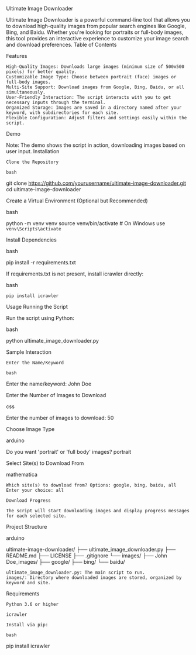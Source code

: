 Ultimate Image Downloader

Ultimate Image Downloader is a powerful command-line tool that allows you to download high-quality images from popular search engines like Google, Bing, and Baidu. Whether you're looking for portraits or full-body images, this tool provides an interactive experience to customize your image search and download preferences.
Table of Contents

Features

    High-Quality Images: Downloads large images (minimum size of 500x500 pixels) for better quality.
    Customizable Image Type: Choose between portrait (face) images or full-body images.
    Multi-Site Support: Download images from Google, Bing, Baidu, or all simultaneously.
    User-Friendly Interaction: The script interacts with you to get necessary inputs through the terminal.
    Organized Storage: Images are saved in a directory named after your keyword, with subdirectories for each site.
    Flexible Configuration: Adjust filters and settings easily within the script.

Demo

Note: The demo shows the script in action, downloading images based on user input.
Installation

    Clone the Repository

    bash

git clone https://github.com/yourusername/ultimate-image-downloader.git
cd ultimate-image-downloader

Create a Virtual Environment (Optional but Recommended)

bash

python -m venv venv
source venv/bin/activate  # On Windows use `venv\Scripts\activate`

Install Dependencies

bash

pip install -r requirements.txt

If requirements.txt is not present, install icrawler directly:

bash

    pip install icrawler

Usage
Running the Script

Run the script using Python:

bash

python ultimate_image_downloader.py

Sample Interaction

    Enter the Name/Keyword

    bash

Enter the name/keyword: John Doe

Enter the Number of Images to Download

css

Enter the number of images to download: 50

Choose Image Type

arduino

Do you want 'portrait' or 'full body' images? portrait

Select Site(s) to Download From

mathematica

    Which site(s) to download from? Options: google, bing, baidu, all
    Enter your choice: all

    Download Progress

    The script will start downloading images and display progress messages for each selected site.

Project Structure

arduino

ultimate-image-downloader/
├── ultimate_image_downloader.py
├── README.md
├── LICENSE
├── .gitignore
└── images/
    ├── John Doe_images/
        ├── google/
        ├── bing/
        └── baidu/

    ultimate_image_downloader.py: The main script to run.
    images/: Directory where downloaded images are stored, organized by keyword and site.

Requirements

    Python 3.6 or higher

    icrawler

    Install via pip:

    bash

pip install icrawler
